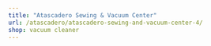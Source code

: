 ```yaml
---
title: "Atascadero Sewing & Vacuum Center"
url: /atascadero/atascadero-sewing-and-vacuum-center-4/
shop: vacuum cleaner
---
```

